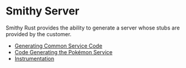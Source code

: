 # Smithy Server

Smithy Rust provides the ability to generate a server whose stubs are provided by the customer.

- [Generating Common Service Code](./code_generation.md)
- [Code Generating the Pokémon Service](./pokemon_service.md)
- [Instrumentation](./instrumentation.md)
